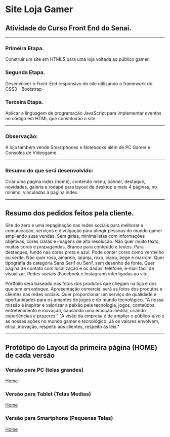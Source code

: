 <h1>Site Loja Gamer</h1>
<h2>Atividade do Curso Front End do Senai.</h2>
<hr>
<h3>Primeira Etapa.</h3>
<p>Construir um site em HTML5 para uma loja voltada ao público gamer.</p>
<h3>Segunda Etapa.</h3>
<p>Desenvolver o Front-End responsivo do site utilizando o framework do CSS3 - Bootstrap</p>
<h3>Terceira Etapa.</h3>
<p>Aplicar a linguagem de programação JavaScript para implementar eventos no código em HTML que constituirão o site.</p>
<hr>
<h3>Observação:</h3>
<p>A loja também vende Smartphones e Notebooks além de PC Gamer e Consoles de Videogame.</p>
<hr>
<h3>Resumo do que será desenvolvido:</h3>
<p>Criar uma página index (home), contendo menu, banner, destaque, novidades, galeria e rodapé para layout de desktop e mais 4 páginas, no mínimo, vinculadas à página index.</p>
<hr>
<h2>Resumo dos pedidos feitos pela cliente.</h2>
<p>Site do zero e uma repaginação nas redes sociais para melhorar a comunicação, serviços e divulgação para atingir pessoas do mundo gamer ampliando suas vendas. Sem gírias, minimalistas com informações objetivas, cores claras e imagens de alta resolução. Não quer muito texto, muitas cores e propagandas. Branco para conteúdo e textos. Para destaques, fundo nas cores preta e azul. Pode conter cores como vermelho ou verde. Não quer rosa, amarelo, laranja, roxo, ciano, bege e marrom. Quer tipografia da categoria Sans Serif ou Serif, sem desenho de fonte. Quer página de contato com localização e os dados: telefone, e-mail fácil de visualizar. Redes sociais (Facebook e Instagram) interligadas ao site.</p>
<p>Portfólio será baseado nas fotos dos produtos que chegam na loja e dos que tem em estoque. Apresentação comercial será as fotos dos produtos e clientes nas redes sociais. Quer proporcionar um serviço de qualidade e oportunidades para os amantes de jogos e do mundo tecnológico. "A nossa missão é inspirar e valorizar a paixão pela tecnologia, jogos, conteúdos, entretenimento e inovação, causando uma emoção inédita, criando experiências e prazeres." "A visão da empresa é de ampliar o público-alvo e as nossas ações no mundo gamer e tecnológico. Já os valores envolvem, ética, inovação, respeito aos clientes, respeito às leis."</p>
<hr>
<h2>Protótipo do Layout da primeira página (HOME) de cada versão</h2>
<h3>Versão para PC (telas grandes)</h3>
<a href="https://www.figma.com/file/6Xr3kKFcSM1FbO8qNn0noU/SITE-GAMER-(VERS%C3%83O-PC)">Home</a>
<h3>Versão para Tablet (Telas Medias)</h3>
<a href="https://www.figma.com/file/qMhP9TdfThfxkrOKEJSH0G/Site-Gamer-(Vers%C3%A3o-Tablet)">Home</a>
<h3>Versão para Smartphone (Pequenas Telas)</h3>
<a href="https://www.figma.com/file/O3YInuS0ltOGXPs2pCS5cd/Site-Gamer-(Smartphone)">Home</a>